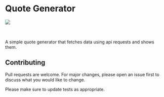 <h1>Quote Generator</h1>
<div>
  <img src="https://media.giphy.com/media/wjQyNZYWde0v7CFpur/giphy.gif" />
</div>
</br></br>
<p>A simple quote generator that fetches data using api requests and shows them.</p>

## Contributing
Pull requests are welcome. For major changes, please open an issue first to discuss what you would like to change.

Please make sure to update tests as appropriate.
